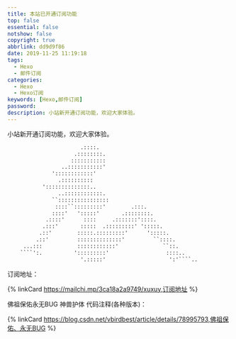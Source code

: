 ```yaml
---
title: 本站已开通订阅功能
top: false
essential: false
notshow: false
copyright: true
abbrlink: dd9d9f86
date: 2019-11-25 11:19:18
tags:
  - Hexo
  - 邮件订阅
categories:
  - Hexo
  - Hexo订阅
keywords: [Hexo,邮件订阅]
password:
description: 小站新开通订阅功能，欢迎大家体验。
---
```

小站新开通订阅功能，欢迎大家体验。

```HTML
                       .::::.
                     .::::::::.
                    :::::::::::
                 ..:::::::::::'
              '::::::::::::'
                .::::::::::
           '::::::::::::::..
                ..::::::::::::.
              ``::::::::::::::::
               ::::``:::::::::'        .:::.
              ::::'   ':::::'       .::::::::.
            .::::'      ::::     .:::::::'::::.
           .:::'       :::::  .:::::::::' ':::::.
          .::'        :::::.:::::::::'      ':::::.
         .::'         ::::::::::::::'         ``::::.
     ...:::           ::::::::::::'              ``::.
    ````':.          ':::::::::'                  ::::..
                       '.:::::'                    ':'````..
```
订阅地址：

{% linkCard https://mailchi.mp/3ca18a2a9749/xuxuy,订阅地址 %}

佛祖保佑永无BUG 神兽护体 代码注释(各种版本)：

{% linkCard https://blog.csdn.net/vbirdbest/article/details/78995793,佛祖保佑、永无BUG %}
